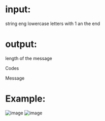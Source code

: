 # input: 
string eng lowercase letters with 1 an the end

# output:
length of the message 

Codes 

Message

# Example: 

![image](https://github.com/drlinggg/haffman-code/assets/124909828/0d843157-89fd-4bad-b89b-6ae998fce752)
![image](https://github.com/drlinggg/haffman-code/assets/124909828/029b0172-5a65-4337-b5ec-537030f2edef)

